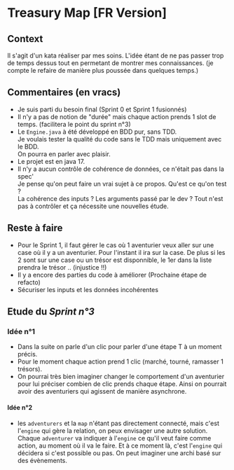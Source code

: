 # Treasury Map [FR Version]

## Context 
Il s'agit d'un kata réaliser par mes soins. 
L'idée étant de ne pas passer trop de temps dessus tout en permetant de montrer mes connaissances.
(je compte le refaire de manière plus poussée dans quelques temps.)

## Commentaires (en vracs)

- Je suis parti du besoin final (Sprint 0 et Sprint 1 fusionnés)
- Il n'y a pas de notion de "durée" mais chaque action prends 1 slot de temps.
  (facilitera le point du sprint n°3)
- Le `Engine.java` à été développé en BDD pur, sans TDD. <br>
  Je voulais tester la qualité du code sans le TDD mais uniquement avec le BDD.<br>
  On pourra en parler avec plaisir.
- Le projet est en java 17.
- Il n'y a aucun contrôle de cohérence de données, ce n'était pas dans la spec' <br>
  Je pense qu'on peut faire un vrai sujet à ce propos. Qu'est ce qu'on test ? <br>
  La cohérence des inputs ? Les arguments passé par le dev ? Tout n'est pas à contrôler et ça nécessite une nouvelles
  étude.

## Reste à faire
- Pour le Sprint 1, il faut gérer le cas où 1 aventurier veux aller sur une case où il y a un aventurier.
Pour l'instant il ira sur la case. De plus si les 2 sont sur une case ou un trésor est disponnible, le 1er dans la liste
prendra le trésor .. (injustice !!)
- Il y a encore des parties du code à améliorer (Prochaine étape de refacto)
- Sécuriser les inputs et les données incohérentes

## Etude du _Sprint n°3_
### Idée n°1 
- Dans la suite on parle d'un clic pour parler d'une étape T à un moment précis. 
- Pour le moment chaque action prend 1 clic (marché, tourné, ramasser 1 trésors).
- On pourrai très bien imaginer changer le comportement d'un aventurier pour lui préciser combien de clic prends chaque 
  étape. Ainsi on pourrait avoir des aventuriers qui agissent de manière asynchrone.

#### Idée n°2 
- les `adventurers` et la `map` n'étant pas directement connecté, mais c'est l'`engine` qui gère la relation, on peux 
envisager une autre solution. Chaque `adventurer` va indiquer à l'`engine` ce qu'il veut faire comme action, au moment
où il va le faire. Et à ce moment là, c'est l'`engine` qui décidera si c'est possible ou pas. 
On peut imaginer une archi basé sur des évènements.